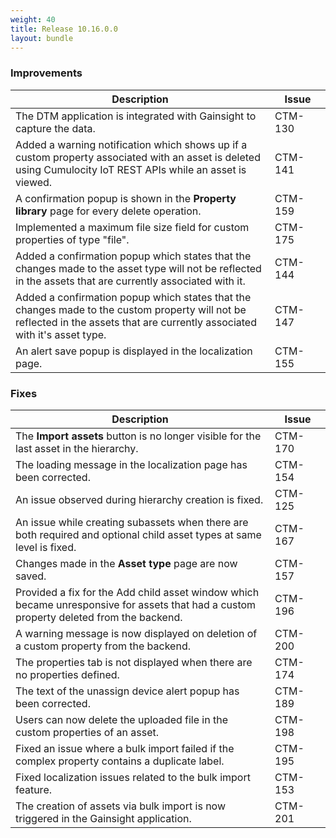 ```yaml
---
weight: 40
title: Release 10.16.0.0
layout: bundle
---
```


### Improvements

<div><table ><colgroup>
<col style="width: 70%;"><col style="width: 15%;"></colgroup>
<thead><tr>
<th>
Description</th>
<th>
Issue</th>
</tr>
</thead><tbody>

<tr>
<td>The DTM application is integrated with Gainsight to capture the data.</td>
<td>CTM-130</td>
</tr>

<tr>
<td>Added a warning notification which shows up if a custom property associated with an asset is deleted using Cumulocity IoT REST APIs while an asset is viewed.</td>
<td>CTM-141</td>
</tr>

<tr>
<td>A confirmation popup is shown in the <b>Property library</b> page for every delete operation.</td>
<td>CTM-159</td>
</tr>

<tr>
<td>Implemented a maximum file size field for custom properties of type "file".</td>
<td>CTM-175</td>
</tr>

<tr>
<td>Added a confirmation popup which states that the changes made to the asset type will not be reflected in the assets that are currently associated with it.</td>
<td>CTM-144</td>
</tr>

<tr>
<td>Added a confirmation popup which states that the changes made to the custom property will not be reflected in the assets that are currently associated with it's asset type.</td>
<td>CTM-147</td>
</tr>

<tr>
<td>An alert save popup is displayed in the localization page.</td>
<td>CTM-155</td>
</tr>

</tbody></table></div>

### Fixes

<div><table ><colgroup>
<col style="width: 70%;"><col style="width: 15%;"></colgroup>
<thead><tr>
<th>
Description</th>
<th>
Issue</th>
</tr>
</thead><tbody>

<tr>
<td>The <b>Import assets</b> button is no longer visible for the last asset in the hierarchy.</td>
<td>CTM-170</td>
</tr>

<tr>
<td>The loading message in the localization page has been corrected.</td>
<td>CTM-154</td>
</tr>

<tr>
<td>An issue observed during hierarchy creation is fixed.</td>
<td>CTM-125</td>
</tr>

<tr>
<td>An issue while creating subassets when there are both required and optional child asset types at same level is fixed.</td>
<td>CTM-167</td>
</tr>

<tr>
<td>Changes made in the <b>Asset type</b> page are now saved.</td>
<td>CTM-157</td>
</tr>

<tr>
<td>Provided a fix for the Add child asset window which became unresponsive for assets that had a custom property deleted from the backend.</td>
<td>CTM-196</td>
</tr>

<tr>
<td>A warning message is now displayed on deletion of a custom property from the backend.</td>
<td>CTM-200</td>
</tr>

<tr>
<td>The properties tab is not displayed when there are no properties defined.</td>
<td>CTM-174</td>
</tr>

<tr>
<td>The text of the unassign device alert popup has been corrected.</td>
<td>CTM-189</td>
</tr>

<tr>
<td>Users can now delete the uploaded file in the custom properties of an asset.</td>
<td>CTM-198</td>
</tr>

<tr>
<td>Fixed an issue where a bulk import failed if the complex property contains a duplicate label.</td>
<td>CTM-195</td>
</tr>

<tr>
<td>Fixed localization issues related to the bulk import feature.</td>
<td>CTM-153</td>
</tr>

<tr>
<td>The creation of assets via bulk import is now triggered in the Gainsight application.</td>
<td>CTM-201</td>
</tr>

</tbody></table></div>

